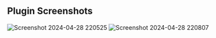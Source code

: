 ## Plugin Screenshots
![Screenshot 2024-04-28 220525](https://github.com/arafinmridul/Post-Statistics-plugin/assets/110626481/1ad56476-c393-4040-93a2-5ff5f31bd16e)
![Screenshot 2024-04-28 220807](https://github.com/arafinmridul/Post-Statistics-plugin/assets/110626481/3c051267-8672-4c8f-bb38-987989181cee)

